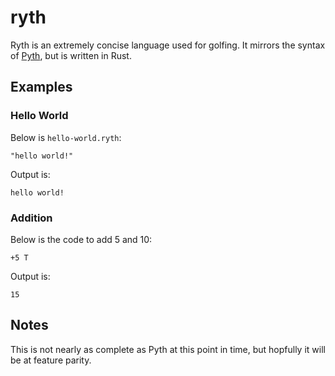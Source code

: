 # ryth

Ryth is an extremely concise language used for golfing. It mirrors the syntax of [Pyth](), but is written in Rust.

## Examples

### Hello World

Below is `hello-world.ryth`:

```
"hello world!"
```

Output is:

```
hello world!
```

### Addition

Below is the code to add 5 and 10:

```
+5 T
```

Output is:

```
15
```

## Notes

This is not nearly as complete as Pyth at this point in time, but hopfully it will be at feature parity.
